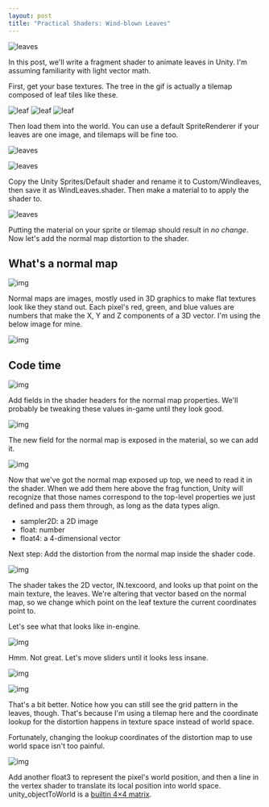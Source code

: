 ```yaml
---
layout: post
title: "Practical Shaders: Wind-blown Leaves"
---
```


![leaves](https://garzaa.github.io/blog/assets/leaves/leaves.gif)

In this post, we'll write a fragment shader to animate leaves in Unity. I'm assuming familiarity with light vector math.

First, get your base textures. The tree in the gif is actually a tilemap composed of leaf tiles like these.

![leaf](https://garzaa.github.io/blog/assets/leaves/leafM4.png)
![leaf](https://garzaa.github.io/blog/assets/leaves/leafm5.png)
![leaf](https://garzaa.github.io/blog/assets/leaves/leafM6.png)

Then load them into the world. You can use a default SpriteRenderer if your leaves are one image, and tilemaps will be fine too.

![leaves](https://garzaa.github.io/blog/assets/leaves/textureInWorld.png)


![leaves](https://garzaa.github.io/blog/assets/leaves/shaderbase.png)

Copy the Unity Sprites/Default shader and rename it to Custom/Windleaves, then save it as WindLeaves.shader.
Then make a material to to apply the shader to.

![leaves](https://garzaa.github.io/blog/assets/leaves/material1.png)

Putting the material on your sprite or tilemap should result in _no change_. Now let's add the normal map distortion to the shader.


## What's a normal map

![img](https://garzaa.github.io/blog/assets/leaves/normal_640.png)

Normal maps are images, mostly used in 3D graphics to make flat textures look like they stand out. 
Each pixel's red, green, and blue values are numbers that make the X, Y and Z components of a 3D vector. 
I'm using the below image for mine.

![img](https://garzaa.github.io/blog/assets/leaves/normalmap.png)


## Code time
![img](https://garzaa.github.io/blog/assets/leaves/shader_headers.png)


Add fields in the shader headers for the normal map properties. We'll probably be tweaking these values in-game until they look good.

![img](https://garzaa.github.io/blog/assets/leaves/material2.png)

The new field for the normal map is exposed in the material, so we can add it.

![img](https://garzaa.github.io/blog/assets/leaves/shaderfields.png)

Now that we've got the normal map exposed up top, we need to read it in the shader. 
When we add them here above the frag function, Unity will recognize that those names correspond to the top-level properties we just defined and pass them through,
    as long as the data types align.
- sampler2D: a 2D image
- float: number
- float4: a 4-dimensional vector

Next step: Add the distortion from the normal map inside the shader code. 

![img](https://garzaa.github.io/blog/assets/leaves/frag1.png)

The shader takes the 2D vector, IN.texcoord, and looks up that point on the main texture, the leaves. We're altering that vector based on the normal map, so we change which point on the leaf texture the current coordinates point to.

Let's see what that looks like in-engine.

![img](https://garzaa.github.io/blog/assets/leaves/shader1.gif)

Hmm. Not great. Let's move sliders until it looks less insane.

![img](https://garzaa.github.io/blog/assets/leaves/shader2.gif)

![img](https://garzaa.github.io/blog/assets/leaves/material3.png)

That's a bit better. Notice how you can still see the grid pattern in the leaves, though. 
That's because I'm using a tilemap here and the coordinate lookup for the distortion happens in texture space instead of world space. 

Fortunately, changing the lookup coordinates of the distortion map to use world space isn't too painful.

![img](https://garzaa.github.io/blog/assets/leaves/v2f1.png)

Add another float3 to represent the pixel's world position, and then a line in the vertex shader to translate its local position into world space.
unity_objectToWorld is a [builtin 4×4 matrix](https://docs.unity3d.com/Manual/SL-UnityShaderVariables.html). 
